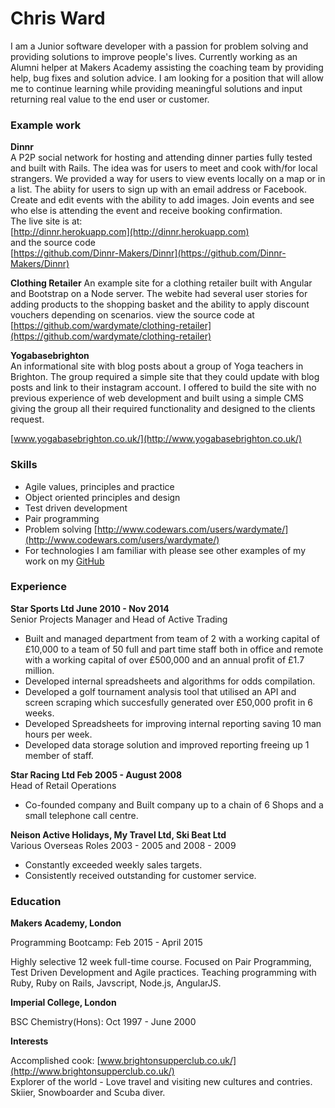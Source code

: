 # Chris Ward

I am a Junior software developer with a passion for problem solving and providing solutions to improve people's lives. Currently working as an Alumni helper at Makers Academy assisting the coaching team by providing help, bug fixes and solution advice. I am looking for a position that will allow me to continue learning while providing meaningful solutions and input returning real value to the end user or customer.

### Example work

**Dinnr**  
A P2P social network for hosting and attending dinner parties fully tested and built with Rails. The idea was for users to meet and cook with/for local strangers. We provided a way for users to view events locally on a map or in a list. The abiity for users to sign up with an email address or Facebook. Create and edit events with the ability to add images. Join events and see who else is attending the event and receive booking confirmation.  
The live site is at:  
[http://dinnr.herokuapp.com](http://dinnr.herokuapp.com)  
and the source code  
[https://github.com/Dinnr-Makers/Dinnr](https://github.com/Dinnr-Makers/Dinnr)

**Clothing Retailer**
An example site for a clothing retailer built with Angular and Bootstrap on a Node server. The webite had several user stories for adding products to the shopping basket and the ability to apply discount vouchers depending on scenarios.
view the source code at
[https://github.com/wardymate/clothing-retailer](https://github.com/wardymate/clothing-retailer)

**Yogabasebrighton**  
An informational site with blog posts about a group of Yoga teachers in Brighton. The group required a simple site that they could update with blog posts and link to their instagram account. I offered to build the site with no previous experience of web development and built using a simple CMS giving the group all their required functionality and designed to the clients request.

[www.yogabasebrighton.co.uk/](http://www.yogabasebrighton.co.uk/)

### Skills

* Agile values, principles and practice
* Object oriented principles and design
* Test driven development
* Pair programming
* Problem solving [http://www.codewars.com/users/wardymate/](http://www.codewars.com/users/wardymate/)
* For technologies I am familiar with please see other examples of my work on my [GitHub](https://github.com/wardymate)

### Experience

**Star Sports Ltd June 2010 - Nov 2014**   
Senior Projects Manager and Head of Active Trading  
* Built and managed department from team of 2 with a working capital of £10,000 to a team of 50 full and part time staff both in office and remote with a working capital of over £500,000 and an annual profit of £1.7 million.
* Developed internal spreadsheets and algorithms for odds compilation.  
* Developed a golf tournament analysis tool that utilised an API and screen scraping which succesfully generated over £50,000 profit in 6 weeks.  
* Developed Spreadsheets for improving internal reporting saving 10 man hours per week. 
* Developed data storage solution and improved reporting freeing up 1 member of staff.

**Star Racing Ltd Feb 2005 - August 2008**  
Head of Retail Operations  
* Co-founded company and Built company up to a chain of 6 Shops and a small telephone call centre.

**Neison Active Holidays, My Travel Ltd, Ski Beat Ltd**   
Various Overseas Roles 2003 - 2005 and 2008 - 2009  
* Constantly exceeded weekly sales targets.
* Consistently received outstanding for customer service.

### Education

**Makers Academy, London**

Programming Bootcamp: Feb 2015 - April 2015

Highly selective 12 week full-time course.
Focused on Pair Programming, Test Driven Development and Agile practices.
Teaching programming with Ruby, Ruby on Rails, Javscript, Node.js, AngularJS.

**Imperial College, London**

BSC Chemistry(Hons): Oct 1997 - June 2000

**Interests**

Accomplished cook: [www.brightonsupperclub.co.uk/](http://www.brightonsupperclub.co.uk/)  
Explorer of the world - Love travel and visiting new cultures and contries.  
Skiier, Snowboarder and Scuba diver.
